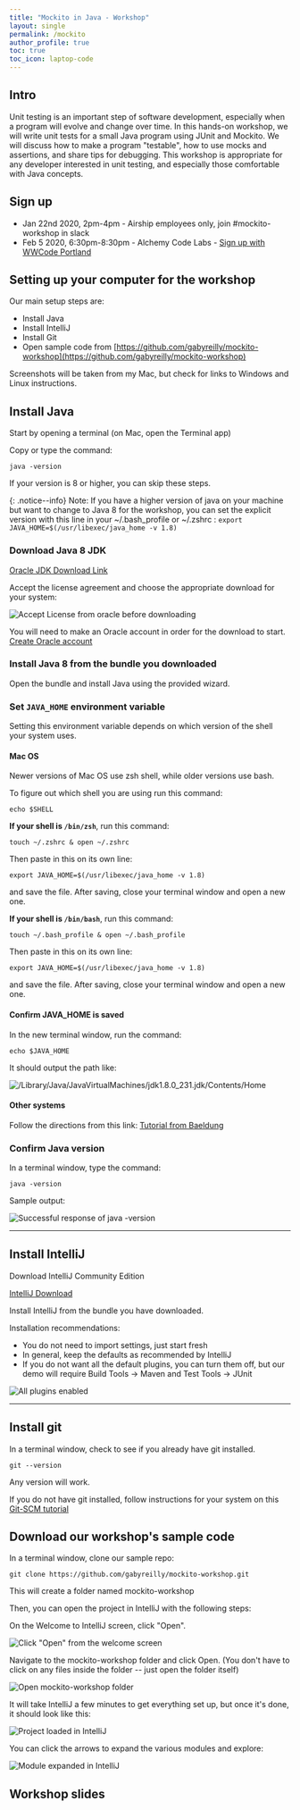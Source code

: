 ```yaml
---
title: "Mockito in Java - Workshop"
layout: single
permalink: /mockito
author_profile: true
toc: true
toc_icon: laptop-code
---
```

## Intro

Unit testing is an important step of software development, especially when a program will evolve and change over time. In this hands-on workshop, we will write unit tests for a small Java program using JUnit and Mockito. We will discuss how to make a program "testable", how to use mocks and assertions, and share tips for debugging. This workshop is appropriate for any developer interested in unit testing, and especially those comfortable with Java concepts.

## Sign up

* Jan 22nd 2020, 2pm-4pm - Airship employees only, join #mockito-workshop in slack
* Feb 5 2020, 6:30pm-8:30pm - Alchemy Code Labs - [Sign up with WWCode Portland](https://www.meetup.com/Women-Who-Code-Portland/events/267976530/)

## Setting up your computer for the workshop

Our main setup steps are:
* Install Java
* Install IntelliJ
* Install Git
* Open sample code from [https://github.com/gabyreilly/mockito-workshop](https://github.com/gabyreilly/mockito-workshop)

Screenshots will be taken from my Mac, but check for links to Windows and Linux instructions.



## Install Java

Start by opening a terminal (on Mac, open the Terminal app)

Copy or type the command:

```
java -version
```

If your version is 8 or higher, you can skip these steps.

{: .notice--info}
Note: If you have a higher version of java on your machine but want to change to Java 8 for the workshop,
you can set the explicit version with this line in your ~/.bash_profile or ~/.zshrc : 
 `export JAVA_HOME=$(/usr/libexec/java_home -v 1.8)`


### Download Java 8 JDK

[Oracle JDK Download Link](https://www.oracle.com/technetwork/java/javase/downloads/jdk8-downloads-2133151.html)

Accept the license agreement and choose the appropriate download for your system:

![Accept License from oracle before downloading](/assets/images/workshop-install/accept-oracle.jpg)


You will need to make an Oracle account in order for the download to start.
[Create Oracle account](https://profile.oracle.com/myprofile/account/create-account.jspx)

### Install Java 8 from the bundle you downloaded

Open the bundle and install Java using the provided wizard.

### Set `JAVA_HOME` environment variable

Setting this environment variable depends on which version of the shell your system uses. 

#### Mac OS
Newer versions of Mac OS use zsh shell, while older versions use bash.

To figure out which shell you are using run this command:

    echo $SHELL


**If your shell is `/bin/zsh`**, run this command:

    touch ~/.zshrc & open ~/.zshrc

Then paste in this on its own line:

    export JAVA_HOME=$(/usr/libexec/java_home -v 1.8)

and save the file.  After saving, close your terminal window and open a new one.

**If your shell is `/bin/bash`**, run this command:

    touch ~/.bash_profile & open ~/.bash_profile

Then paste in this on its own line:

    export JAVA_HOME=$(/usr/libexec/java_home -v 1.8)

and save the file.  After saving, close your terminal window and open a new one.

#### Confirm JAVA_HOME is saved

In the new terminal window, run the command:

    echo $JAVA_HOME
	
It should output the path like:

![/Library/Java/JavaVirtualMachines/jdk1.8.0_231.jdk/Contents/Home](/assets/images/workshop-install/echo-java-home.jpg)

#### Other systems
Follow the directions from this link: [Tutorial from Baeldung](https://www.baeldung.com/java-home-on-windows-7-8-10-mac-os-x-linux)

### Confirm Java version

In a terminal window, type the command:

```
java -version
```

Sample output:

![Successful response of java -version](/assets/images/workshop-install/java-version-8.jpg)

----

## Install IntelliJ

Download IntelliJ Community Edition

[IntelliJ Download](https://www.jetbrains.com/idea/)

Install IntelliJ from the bundle you have downloaded.

Installation recommendations:
* You do not need to import settings, just start fresh
* In general, keep the defaults as recommended by IntelliJ
* If you do not want all the default plugins, you can turn them off, but our demo will require
 Build Tools -> Maven and Test Tools -> JUnit


![All plugins enabled](/assets/images/workshop-install/intellij-plugins.jpg)

----

## Install git

In a terminal window, check to see if you already have git installed. 

	git --version

Any version will work.

If you do not have git installed, follow instructions for your system on this [Git-SCM tutorial](https://git-scm.com/book/en/v2/Getting-Started-Installing-Git)

## Download our workshop's sample code

In a terminal window, clone our sample repo:

    git clone https://github.com/gabyreilly/mockito-workshop.git

This will create a folder named mockito-workshop

Then, you can open the project in IntelliJ with the following steps:

On the Welcome to IntelliJ screen, click "Open".

![Click "Open" from the welcome screen](/assets/images/workshop-install/intellij-welcome.jpg)

Navigate to the mockito-workshop folder and click Open. (You don't have to click on any files inside the folder -- just open the folder itself)

![Open mockito-workshop folder](/assets/images/workshop-install/intellij-nav-finder.jpg)

It will take IntelliJ a few minutes to get everything set up, but once it's done, it should look like this:

![Project loaded in IntelliJ](/assets/images/workshop-install/intellij-loaded.jpg)


You can click the arrows to expand the various modules and explore:

![Module expanded in IntelliJ](/assets/images/workshop-install/intellij-expand.jpg)

## Workshop slides